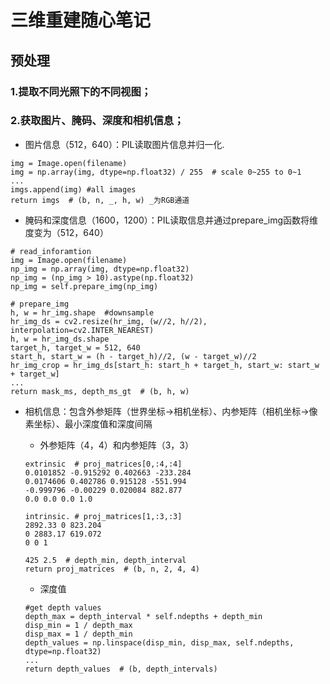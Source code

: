 三维重建随心笔记
=====
预处理
------
### 1.提取不同光照下的不同视图；  
### 2.获取图片、腌码、深度和相机信息；  
* 图片信息（512，640）：PIL读取图片信息并归一化. 

```
img = Image.open(filename)
img = np.array(img, dtype=np.float32) / 255  # scale 0~255 to 0~1
...
imgs.append(img) #all images
return imgs  # (b, n, _, h, w) _为RGB通道
```

* 腌码和深度信息（1600，1200）：PIL读取信息并通过prepare_img函数将维度变为（512，640）

```
# read_inforamtion
img = Image.open(filename)
np_img = np.array(img, dtype=np.float32)
np_img = (np_img > 10).astype(np.float32)
np_img = self.prepare_img(np_img)

# prepare_img
h, w = hr_img.shape  #downsample
hr_img_ds = cv2.resize(hr_img, (w//2, h//2), interpolation=cv2.INTER_NEAREST)
h, w = hr_img_ds.shape
target_h, target_w = 512, 640
start_h, start_w = (h - target_h)//2, (w - target_w)//2
hr_img_crop = hr_img_ds[start_h: start_h + target_h, start_w: start_w + target_w]
...
return mask_ms, depth_ms_gt  # (b, h, w)
```

* 相机信息：包含外参矩阵（世界坐标->相机坐标）、内参矩阵（相机坐标->像素坐标）、最小深度值和深度间隔  
  - 外参矩阵（4，4）和内参矩阵（3，3）
  
  ```
  extrinsic  # proj_matrices[0,:4,:4]
  0.0101852 -0.915292 0.402663 -233.284
  0.0174606 0.402786 0.915128 -551.994
  -0.999796 -0.00229 0.020084 882.877
  0.0 0.0 0.0 1.0
  
  intrinsic. # proj_matrices[1,:3,:3]
  2892.33 0 823.204
  0 2883.17 619.072
  0 0 1

  425 2.5  # depth_min, depth_interval
  return proj_matrices  # (b, n, 2, 4, 4)
  ```  
  
  - 深度值
  ```
  #get depth values
  depth_max = depth_interval * self.ndepths + depth_min
  disp_min = 1 / depth_max
  disp_max = 1 / depth_min
  depth_values = np.linspace(disp_min, disp_max, self.ndepths, dtype=np.float32)
  ...
  return depth_values  # (b, depth_intervals)
  ```
